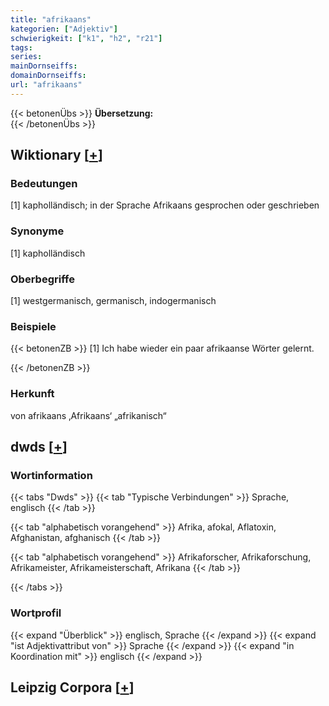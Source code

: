 ```yaml
---
title: "afrikaans"
kategorien: ["Adjektiv"]
schwierigkeit: ["k1", "h2", "r21"]
tags:
series:
mainDornseiffs:
domainDornseiffs:
url: "afrikaans"
---
```


{{< betonenÜbs >}}
**Übersetzung:**  
{{< /betonenÜbs >}}

## Wiktionary [[+](https://de.wiktionary.org/wiki/afrikaans)]

### Bedeutungen
[1] kapholländisch; in der Sprache Afrikaans gesprochen oder geschrieben  

### Synonyme
[1] kapholländisch  

### Oberbegriffe
[1] westgermanisch, germanisch, indogermanisch  

### Beispiele
{{< betonenZB >}}
[1] Ich habe wieder ein paar afrikaanse Wörter gelernt.  

{{< /betonenZB >}}
### Herkunft
von afrikaans ‚Afrikaans‘ „afrikanisch“  



## dwds [[+](https://www.dwds.de/wb/afrikaans)]

### Wortinformation
{{< tabs "Dwds" >}}
{{< tab "Typische Verbindungen" >}}
Sprache, englisch
{{< /tab >}}

{{< tab "alphabetisch vorangehend" >}}
Afrika, afokal, Aflatoxin, Afghanistan, afghanisch
{{< /tab >}}

{{< tab "alphabetisch vorangehend" >}}
Afrikaforscher, Afrikaforschung, Afrikameister, Afrikameisterschaft, Afrikana
{{< /tab >}}

{{< /tabs >}}

### Wortprofil
{{< expand "Überblick" >}} englisch, Sprache {{< /expand >}}
{{< expand "ist Adjektivattribut von" >}} Sprache {{< /expand >}}
{{< expand "in Koordination mit" >}} englisch {{< /expand >}}

## Leipzig Corpora [[+](https://corpora.uni-leipzig.de/en/res?word=afrikaans&corpusId=deu_newscrawl-public_2018)]

